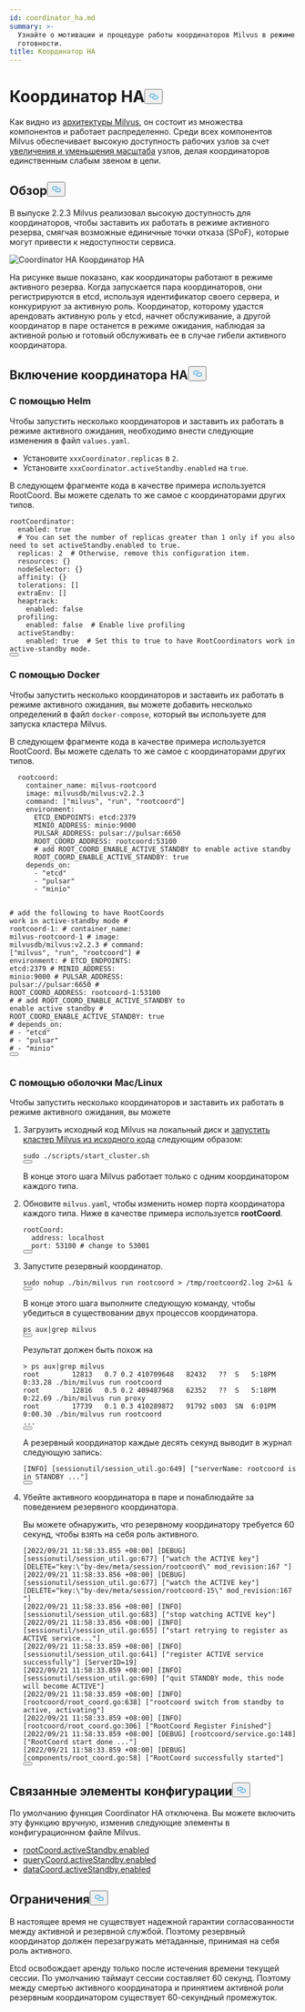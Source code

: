 ```yaml
---
id: coordinator_ha.md
summary: >-
  Узнайте о мотивации и процедуре работы координаторов Milvus в режиме активной
  готовности.
title: Координатор HA
---
```

<h1 id="Coordinator-HA" class="common-anchor-header">Координатор HA<button data-href="#Coordinator-HA" class="anchor-icon" translate="no">
      <svg translate="no"
        aria-hidden="true"
        focusable="false"
        height="20"
        version="1.1"
        viewBox="0 0 16 16"
        width="16"
      >
        <path
          fill="#0092E4"
          fill-rule="evenodd"
          d="M4 9h1v1H4c-1.5 0-3-1.69-3-3.5S2.55 3 4 3h4c1.45 0 3 1.69 3 3.5 0 1.41-.91 2.72-2 3.25V8.59c.58-.45 1-1.27 1-2.09C10 5.22 8.98 4 8 4H4c-.98 0-2 1.22-2 2.5S3 9 4 9zm9-3h-1v1h1c1 0 2 1.22 2 2.5S13.98 12 13 12H9c-.98 0-2-1.22-2-2.5 0-.83.42-1.64 1-2.09V6.25c-1.09.53-2 1.84-2 3.25C6 11.31 7.55 13 9 13h4c1.45 0 3-1.69 3-3.5S14.5 6 13 6z"
        ></path>
      </svg>
    </button></h1><p>Как видно из <a href="/docs/ru/architecture_overview.md">архитектуры Milvus</a>, он состоит из множества компонентов и работает распределенно. Среди всех компонентов Milvus обеспечивает высокую доступность рабочих узлов за счет <a href="/docs/ru/scaleout.md">увеличения и уменьшения масштаба</a> узлов, делая координаторов единственным слабым звеном в цепи.</p>
<h2 id="Overview" class="common-anchor-header">Обзор<button data-href="#Overview" class="anchor-icon" translate="no">
      <svg translate="no"
        aria-hidden="true"
        focusable="false"
        height="20"
        version="1.1"
        viewBox="0 0 16 16"
        width="16"
      >
        <path
          fill="#0092E4"
          fill-rule="evenodd"
          d="M4 9h1v1H4c-1.5 0-3-1.69-3-3.5S2.55 3 4 3h4c1.45 0 3 1.69 3 3.5 0 1.41-.91 2.72-2 3.25V8.59c.58-.45 1-1.27 1-2.09C10 5.22 8.98 4 8 4H4c-.98 0-2 1.22-2 2.5S3 9 4 9zm9-3h-1v1h1c1 0 2 1.22 2 2.5S13.98 12 13 12H9c-.98 0-2-1.22-2-2.5 0-.83.42-1.64 1-2.09V6.25c-1.09.53-2 1.84-2 3.25C6 11.31 7.55 13 9 13h4c1.45 0 3-1.69 3-3.5S14.5 6 13 6z"
        ></path>
      </svg>
    </button></h2><p>В выпуске 2.2.3 Milvus реализовал высокую доступность для координаторов, чтобы заставить их работать в режиме активного резерва, смягчая возможные единичные точки отказа (SPoF), которые могут привести к недоступности сервиса.</p>
<p>
  
   <span class="img-wrapper"> <img translate="no" src="/docs/v2.6.x/assets/coordinator_ha.png" alt="Coordinator HA" class="doc-image" id="coordinator-ha" />
   </span> <span class="img-wrapper"> <span>Координатор HA</span> </span></p>
<p>На рисунке выше показано, как координаторы работают в режиме активного резерва. Когда запускается пара координаторов, они регистрируются в etcd, используя идентификатор своего сервера, и конкурируют за активную роль. Координатор, которому удастся арендовать активную роль у etcd, начнет обслуживание, а другой координатор в паре останется в режиме ожидания, наблюдая за активной ролью и готовый обслуживать ее в случае гибели активного координатора.</p>
<h2 id="Enable-coordinator-HA" class="common-anchor-header">Включение координатора HA<button data-href="#Enable-coordinator-HA" class="anchor-icon" translate="no">
      <svg translate="no"
        aria-hidden="true"
        focusable="false"
        height="20"
        version="1.1"
        viewBox="0 0 16 16"
        width="16"
      >
        <path
          fill="#0092E4"
          fill-rule="evenodd"
          d="M4 9h1v1H4c-1.5 0-3-1.69-3-3.5S2.55 3 4 3h4c1.45 0 3 1.69 3 3.5 0 1.41-.91 2.72-2 3.25V8.59c.58-.45 1-1.27 1-2.09C10 5.22 8.98 4 8 4H4c-.98 0-2 1.22-2 2.5S3 9 4 9zm9-3h-1v1h1c1 0 2 1.22 2 2.5S13.98 12 13 12H9c-.98 0-2-1.22-2-2.5 0-.83.42-1.64 1-2.09V6.25c-1.09.53-2 1.84-2 3.25C6 11.31 7.55 13 9 13h4c1.45 0 3-1.69 3-3.5S14.5 6 13 6z"
        ></path>
      </svg>
    </button></h2><h3 id="With-Helm" class="common-anchor-header">С помощью Helm</h3><p>Чтобы запустить несколько координаторов и заставить их работать в режиме активного ожидания, необходимо внести следующие изменения в файл <code translate="no">values.yaml</code>.</p>
<ul>
<li>Установите <code translate="no">xxxCoordinator.replicas</code> в <code translate="no">2</code>.</li>
<li>Установите <code translate="no">xxxCoordinator.activeStandby.enabled</code> на <code translate="no">true</code>.</li>
</ul>
<p>В следующем фрагменте кода в качестве примера используется RootCoord. Вы можете сделать то же самое с координаторами других типов.</p>
<pre><code translate="no" class="language-yaml"><span class="hljs-attr">rootCoordinator:</span>
  <span class="hljs-attr">enabled:</span> <span class="hljs-literal">true</span>
  <span class="hljs-comment"># You can set the number of replicas greater than 1 only if you also need to set activeStandby.enabled to true.</span>
  <span class="hljs-attr">replicas:</span> <span class="hljs-number">2</span>  <span class="hljs-comment"># Otherwise, remove this configuration item.</span>
  <span class="hljs-attr">resources:</span> {}
  <span class="hljs-attr">nodeSelector:</span> {}
  <span class="hljs-attr">affinity:</span> {}
  <span class="hljs-attr">tolerations:</span> []
  <span class="hljs-attr">extraEnv:</span> []
  <span class="hljs-attr">heaptrack:</span>
    <span class="hljs-attr">enabled:</span> <span class="hljs-literal">false</span>
  <span class="hljs-attr">profiling:</span>
    <span class="hljs-attr">enabled:</span> <span class="hljs-literal">false</span>  <span class="hljs-comment"># Enable live profiling</span>
  <span class="hljs-attr">activeStandby:</span>
    <span class="hljs-attr">enabled:</span> <span class="hljs-literal">true</span>  <span class="hljs-comment"># Set this to true to have RootCoordinators work in active-standby mode.</span>
<button class="copy-code-btn"></button></code></pre>
<h3 id="With-Docker" class="common-anchor-header">С помощью Docker</h3><p>Чтобы запустить несколько координаторов и заставить их работать в режиме активного ожидания, вы можете добавить несколько определений в файл <code translate="no">docker-compose</code>, который вы используете для запуска кластера Milvus.</p>
<p>В следующем фрагменте кода в качестве примера используется RootCoord. Вы можете сделать то же самое с координаторами других типов.</p>
<pre><code translate="no" class="language-yaml">  <span class="hljs-attr">rootcoord:</span>
    <span class="hljs-attr">container_name:</span> <span class="hljs-string">milvus-rootcoord</span>
    <span class="hljs-attr">image:</span> <span class="hljs-string">milvusdb/milvus:v2.2.3</span>
    <span class="hljs-attr">command:</span> [<span class="hljs-string">&quot;milvus&quot;</span>, <span class="hljs-string">&quot;run&quot;</span>, <span class="hljs-string">&quot;rootcoord&quot;</span>]
    <span class="hljs-attr">environment:</span>
      <span class="hljs-attr">ETCD_ENDPOINTS:</span> <span class="hljs-string">etcd:2379</span>
      <span class="hljs-attr">MINIO_ADDRESS:</span> <span class="hljs-string">minio:9000</span>
      <span class="hljs-attr">PULSAR_ADDRESS:</span> <span class="hljs-string">pulsar://pulsar:6650</span>
      <span class="hljs-attr">ROOT_COORD_ADDRESS:</span> <span class="hljs-string">rootcoord:53100</span>
      <span class="hljs-comment"># add ROOT_COORD_ENABLE_ACTIVE_STANDBY to enable active standby</span>
      <span class="hljs-attr">ROOT_COORD_ENABLE_ACTIVE_STANDBY:</span> <span class="hljs-literal">true</span>
    <span class="hljs-attr">depends_on:</span>
      <span class="hljs-bullet">-</span> <span class="hljs-string">&quot;etcd&quot;</span>
      <span class="hljs-bullet">-</span> <span class="hljs-string">&quot;pulsar&quot;</span>
      <span class="hljs-bullet">-</span> <span class="hljs-string">&quot;minio&quot;</span>

<span class="hljs-comment">#   add the following to have RootCoords work in active-standby mode</span>
<span class="hljs-comment">#   rootcoord-1:</span>
<span class="hljs-comment">#    container_name: milvus-rootcoord-1</span>
<span class="hljs-comment">#    image: milvusdb/milvus:v2.2.3</span>
<span class="hljs-comment">#    command: [&quot;milvus&quot;, &quot;run&quot;, &quot;rootcoord&quot;]</span>
<span class="hljs-comment">#    environment:</span>
<span class="hljs-comment">#      ETCD_ENDPOINTS: etcd:2379</span>
<span class="hljs-comment">#      MINIO_ADDRESS: minio:9000</span>
<span class="hljs-comment">#      PULSAR_ADDRESS: pulsar://pulsar:6650</span>
<span class="hljs-comment">#      ROOT_COORD_ADDRESS: rootcoord-1:53100</span>
<span class="hljs-comment">#      # add ROOT_COORD_ENABLE_ACTIVE_STANDBY to enable active standby</span>
<span class="hljs-comment">#      ROOT_COORD_ENABLE_ACTIVE_STANDBY: true</span>
<span class="hljs-comment">#    depends_on:</span>
<span class="hljs-comment">#      - &quot;etcd&quot;</span>
<span class="hljs-comment">#      - &quot;pulsar&quot;</span>
<span class="hljs-comment">#      - &quot;minio&quot;</span>
<button class="copy-code-btn"></button></code></pre>
<h3 id="With-MacLinux-shell" class="common-anchor-header">С помощью оболочки Mac/Linux</h3><p>Чтобы запустить несколько координаторов и заставить их работать в режиме активного ожидания, вы можете</p>
<ol>
<li><p>Загрузить исходный код Milvus на локальный диск и <a href="https://github.com/milvus-io/milvus/blob/master/DEVELOPMENT.md">запустить кластер Milvus из исходного кода</a> следующим образом:</p>
<pre><code translate="no" class="language-shell">sudo ./scripts/start_cluster.sh
<button class="copy-code-btn"></button></code></pre>
<p>В конце этого шага Milvus работает только с одним координатором каждого типа.</p></li>
<li><p>Обновите <code translate="no">milvus.yaml</code>, чтобы изменить номер порта координатора каждого типа. Ниже в качестве примера используется <strong>rootCoord</strong>.</p>
<pre><code translate="no" class="language-yaml"><span class="hljs-attr">rootCoord:</span>
  <span class="hljs-attr">address:</span> <span class="hljs-string">localhost</span>
  <span class="hljs-attr">port:</span> <span class="hljs-number">53100</span> <span class="hljs-comment"># change to 53001</span>
<button class="copy-code-btn"></button></code></pre></li>
<li><p>Запустите резервный координатор.</p>
<pre><code translate="no" class="language-shell">sudo nohup ./bin/milvus run rootcoord &gt; /tmp/rootcoord2.log 2&gt;&amp;1 &amp;
<button class="copy-code-btn"></button></code></pre>
<p>В конце этого шага выполните следующую команду, чтобы убедиться в существовании двух процессов координатора.</p>
<pre><code translate="no" class="language-shell">ps aux|grep milvus
<button class="copy-code-btn"></button></code></pre>
<p>Результат должен быть похож на</p>
<pre><code translate="no" class="language-shell"><span class="hljs-meta prompt_">&gt; </span><span class="language-bash">ps aux|grep milvus</span>
root        12813   0.7 0.2 410709648   82432   ??  S   5:18PM  0:33.28 ./bin/milvus run rootcoord
root        12816   0.5 0.2 409487968   62352   ??  S   5:18PM  0:22.69 ./bin/milvus run proxy
root        17739   0.1 0.3 410289872   91792 s003  SN  6:01PM  0:00.30 ./bin/milvus run rootcoord
...
<button class="copy-code-btn"></button></code></pre>
<p>А резервный координатор каждые десять секунд выводит в журнал следующую запись:</p>
<pre><code translate="no" class="language-shell">[INFO] [sessionutil/session_util.go:649] [&quot;serverName: rootcoord is in STANDBY ...&quot;]
<button class="copy-code-btn"></button></code></pre></li>
<li><p>Убейте активного координатора в паре и понаблюдайте за поведением резервного координатора.</p>
<p>Вы можете обнаружить, что резервному координатору требуется 60 секунд, чтобы взять на себя роль активного.</p>
<pre><code translate="no" class="language-shell">[2022/09/21 11:58:33.855 +08:00] [DEBUG] [sessionutil/session_util.go:677] [&quot;watch the ACTIVE key&quot;] [DELETE=&quot;key:\&quot;by-dev/meta/session/rootcoord\&quot; mod_revision:167 &quot;]
[2022/09/21 11:58:33.856 +08:00] [DEBUG] [sessionutil/session_util.go:677] [&quot;watch the ACTIVE key&quot;] [DELETE=&quot;key:\&quot;by-dev/meta/session/rootcoord-15\&quot; mod_revision:167 &quot;]
[2022/09/21 11:58:33.856 +08:00] [INFO] [sessionutil/session_util.go:683] [&quot;stop watching ACTIVE key&quot;]
[2022/09/21 11:58:33.856 +08:00] [INFO] [sessionutil/session_util.go:655] [&quot;start retrying to register as ACTIVE service...&quot;]
[2022/09/21 11:58:33.859 +08:00] [INFO] [sessionutil/session_util.go:641] [&quot;register ACTIVE service successfully&quot;] [ServerID=19]
[2022/09/21 11:58:33.859 +08:00] [INFO] [sessionutil/session_util.go:690] [&quot;quit STANDBY mode, this node will become ACTIVE&quot;]
[2022/09/21 11:58:33.859 +08:00] [INFO] [rootcoord/root_coord.go:638] [&quot;rootcoord switch from standby to active, activating&quot;]
[2022/09/21 11:58:33.859 +08:00] [INFO] [rootcoord/root_coord.go:306] [&quot;RootCoord Register Finished&quot;]
[2022/09/21 11:58:33.859 +08:00] [DEBUG] [rootcoord/service.go:148] [&quot;RootCoord start done ...&quot;]
[2022/09/21 11:58:33.859 +08:00] [DEBUG] [components/root_coord.go:58] [&quot;RootCoord successfully started&quot;]
<button class="copy-code-btn"></button></code></pre></li>
</ol>
<h2 id="Related-configuration-items" class="common-anchor-header">Связанные элементы конфигурации<button data-href="#Related-configuration-items" class="anchor-icon" translate="no">
      <svg translate="no"
        aria-hidden="true"
        focusable="false"
        height="20"
        version="1.1"
        viewBox="0 0 16 16"
        width="16"
      >
        <path
          fill="#0092E4"
          fill-rule="evenodd"
          d="M4 9h1v1H4c-1.5 0-3-1.69-3-3.5S2.55 3 4 3h4c1.45 0 3 1.69 3 3.5 0 1.41-.91 2.72-2 3.25V8.59c.58-.45 1-1.27 1-2.09C10 5.22 8.98 4 8 4H4c-.98 0-2 1.22-2 2.5S3 9 4 9zm9-3h-1v1h1c1 0 2 1.22 2 2.5S13.98 12 13 12H9c-.98 0-2-1.22-2-2.5 0-.83.42-1.64 1-2.09V6.25c-1.09.53-2 1.84-2 3.25C6 11.31 7.55 13 9 13h4c1.45 0 3-1.69 3-3.5S14.5 6 13 6z"
        ></path>
      </svg>
    </button></h2><p>По умолчанию функция Coordinator HA отключена. Вы можете включить эту функцию вручную, изменив следующие элементы в конфигурационном файле Milvus.</p>
<ul>
<li><a href="/docs/ru/configure_rootcoord.md#rootCoordactiveStandbyenabled">rootCoord.activeStandby.enabled</a></li>
<li><a href="/docs/ru/configure_querycoord.md#queryCoordactiveStandbyenabled">queryCoord.activeStandby.enabled</a></li>
<li><a href="/docs/ru/configure_datacoord.md#dataCoordactiveStandbyenabled">dataCoord.activeStandby.enabled</a></li>
</ul>
<h2 id="Limits" class="common-anchor-header">Ограничения<button data-href="#Limits" class="anchor-icon" translate="no">
      <svg translate="no"
        aria-hidden="true"
        focusable="false"
        height="20"
        version="1.1"
        viewBox="0 0 16 16"
        width="16"
      >
        <path
          fill="#0092E4"
          fill-rule="evenodd"
          d="M4 9h1v1H4c-1.5 0-3-1.69-3-3.5S2.55 3 4 3h4c1.45 0 3 1.69 3 3.5 0 1.41-.91 2.72-2 3.25V8.59c.58-.45 1-1.27 1-2.09C10 5.22 8.98 4 8 4H4c-.98 0-2 1.22-2 2.5S3 9 4 9zm9-3h-1v1h1c1 0 2 1.22 2 2.5S13.98 12 13 12H9c-.98 0-2-1.22-2-2.5 0-.83.42-1.64 1-2.09V6.25c-1.09.53-2 1.84-2 3.25C6 11.31 7.55 13 9 13h4c1.45 0 3-1.69 3-3.5S14.5 6 13 6z"
        ></path>
      </svg>
    </button></h2><p>В настоящее время не существует надежной гарантии согласованности между активной и резервной службой. Поэтому резервный координатор должен перезагружать метаданные, принимая на себя роль активного.</p>
<p>Etcd освобождает аренду только после истечения времени текущей сессии. По умолчанию таймаут сессии составляет 60 секунд. Поэтому между смертью активного координатора и принятием активной роли резервным координатором существует 60-секундный промежуток.</p>
